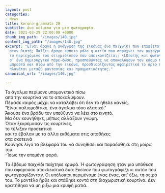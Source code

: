 ```yaml
---
layout: post
categories:
- News
title: korona-grammata 20
subtitle: Δυο κείμενα για μια φωτογραφία.
date: 2021-03-29 22:00:00 +0000
thumb_img_path: "/images/140.jpg"
content_img_path: "/images/140.jpg"
excerpt: "Είναι άραγε η ανάγνωση της εικόνας ένα παιχνίδι που επαφίεται αποκλειστικά
  στον θεατή; Παίζει άραγε κάποιο ρόλο η αιτία που σπρώχνει τον φωτογράφο να επιλέξει
  το περιεχόμενο του στιγμιότυπου που απεικονίζεται; \LΘεατής και φωτογράφος συνευρίσκονται
  σ’ ένα δημιουργικό πάρε-δώσε, προσπαθώντας να αποκαλύψουν τον κόσμο που υπάρχει
  μπροστά και πίσω από την εικόνα, προσδιορίζοντας αφαιρετικά το όριο που μπορεί να
  πλανάται μεταξύ φαντασίας και πραγματικότητας."
canonical_url: "/images/140.jpg"

---
```

Το άγαλμα περίμενε υπομονετικά πίσω  
από την κουρτίνα να το αποκαλύψουν.  
Πέρασε καιρός μέχρι να καταλάβει ότι δεν το ήθελε κανείς.  
"Είναι παλιομοδίτικο, ένα άγαλμα τόσο κλασικό."  
Άκουσε ένα βράδυ τον υπεύθυνο να λέει στο κινητό.  
Μα δεν κουνήθηκε, μήπως αλλάξουν γνώμη.  
Όταν ξεκρέμασαν τις κουρτίνες,  
το τύλιξαν προσεκτικά  
και το έβαλαν με τα άλλα εκθέματα στις αποθήκες  
στα σκοτεινά  
Κούνησε λίγο τα βλέφαρά του να συνηθίσει και παραδόθηκε στη μοίρα του.  
\-Ίσως την επομένη φορά.

Το έβδομο παιχνίδι παίχτηκε κρυφά. Ή φωτογράφηση ήταν μια υπόθεση που αφορούσε αποκλειστικά δύο: Εκείνον που φωτογράφιζε κι αυτόν που φωτογραφίζονταν. Οι υπόλοιποι περιμέναμε ένας ένας, απ' έξω, τη σειρά του. Το μοντέλο ήρθε και στάθηκε κοντά στη διαχωριστική κουρτίνα. Δεν κρατήθηκα να μη ρίξω μια κρυφή ματιά.